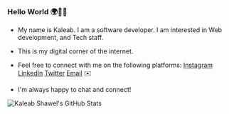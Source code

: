 ### Hello World 🌍👋🏽

* My name is Kaleab. I am a software developer. I am interested in Web development, and Tech staff. 

* This is my digital corner of the internet.<br/>  
* Feel free to connect with me on the following platforms: [Instagram](https://www.instagram.com/kale_hirut/) [LinkedIn](https://www.linkedin.com/in/kaleab-shawel-78017b260/) [Twitter](https://twitter.com/Kaleab14437272) [Email](https://www.google.com/kalhirut10@gmail.com)  ✉️<br/>
* I'm always happy to chat and connect!

<!--github status from https://github.com/anuraghazra/github-readme-stats-->

![Kaleab Shawel's GitHub Stats](https://github-readme-stats.vercel.app/api?username=KaleabShawel&show_icons=true&theme=radical)





